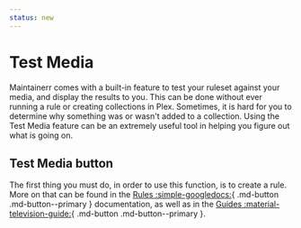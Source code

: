 ```yaml
---
status: new
---
```


# Test Media

Maintainerr comes with a built-in feature to test your ruleset against your media, and display the results to you. This can be done without ever running a rule or creating collections in Plex. Sometimes, it is hard for you to determine why something was or wasn't added to a collection. Using the Test Media feature can be an extremely useful tool in helping you figure out what is going on.

## Test Media button

The first thing you must do, in order to use this function, is to create a rule. More on that can be found in the [Rules :simple-googledocs:](https://docs.maintainerr.info/Rules/){ .md-button .md-button--primary } documentation, as well as in the [Guides :material-television-guide:](https://docs.maintainerr.info/blog){ .md-button .md-button--primary }.

